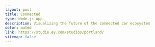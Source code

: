 ```yaml
---
layout: post
title: Connected
type: Node.js App
description: Visualizing the future of the connected car ecosystem
color: muted
link: https://studio.ey.com/studios/portland/
sitemap: false
---
```

